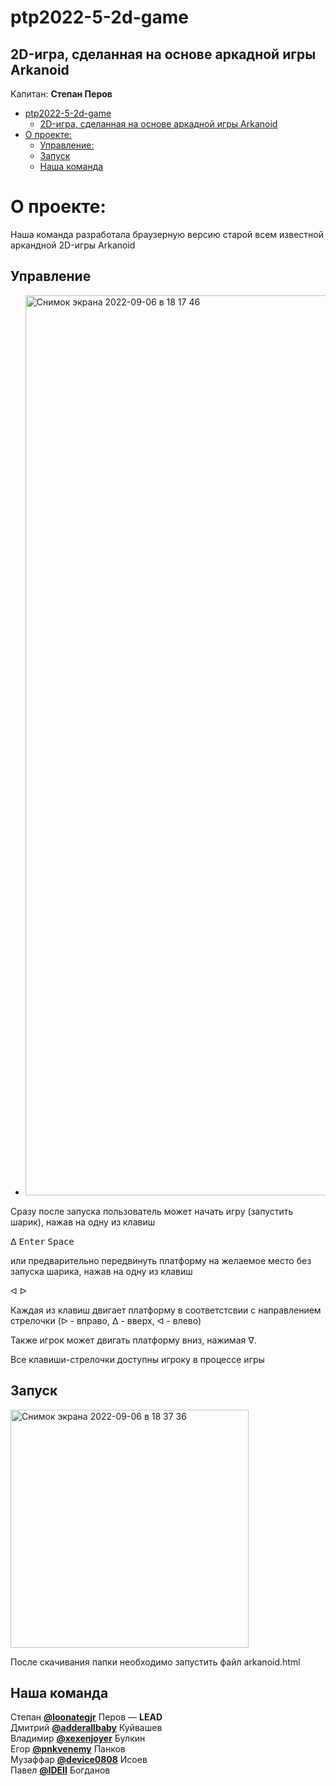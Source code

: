# ptp2022-5-2d-game
## 2D-игра, сделанная на основе аркадной игры Arkanoid 
Kапитан: **Степан Перов**


- [ptp2022-5-2d-game](#ptp2022-5-2d-game)
  - [2D-игра, сделанная на основе аркадной игры Arkanoid](#2D--игра,-сделанная-на-основе-аркадной-игры-Arkanoid)
- [О проекте:](#о-проекте)
  - [Управление:](#Управление)
  - [Запуск](#Запуск)
  - [Наша команда](#наша-команда)

О проекте:
===
Наша команда разработала браузерную версию старой всем известной аркандной 2D-игры Arkanoid


## Управление

- <img width="1440" alt="Снимок экрана 2022-09-06 в 18 17 46" src="https://user-images.githubusercontent.com/93993119/188672873-bf7cab33-85b2-4750-88d5-a71d2baf869a.png">

Сразу после запуска пользователь может начать игру (запустить шарик), нажав  на одну из клавиш 

               
   <kbd>&#5123;</kbd> <kbd>Enter</kbd> <kbd>Space</kbd>
   
   или  предварительно передвинуть платформу на желаемое место без запуска шарика, нажав на одну из клавиш
   
   <kbd>&#5130;</kbd> <kbd>&#5125;</kbd> 

Каждая из клавиш двигает платформу в соответстсвии с направлением стрелочки (<kbd>&#5125;</kbd> - вправо,
<kbd>&#5123;</kbd> - вверх, <kbd>&#5130;</kbd> - влево)

Также игрок может двигать платформу вниз, нажимая <kbd>&#5121;</kbd>.

Все клавиши-стрелочки доступны игроку в процессе игры

## Запуск

<img width="381" alt="Снимок экрана 2022-09-06 в 18 37 36" src="https://user-images.githubusercontent.com/108594932/188677311-b2d6ff2b-3d66-4143-8e20-faf134842f0c.png">

После скачивания папки необходимо запустить файл arkanoid.html

## Наша команда

Степан **[@loonategjr](https://github.com/loonategjr)** Перов — **LEAD**   
Дмитрий **[@adderallbaby](https://github.com/adderallbaby)** Куйвашев    
Владимир **[@xexenjoyer](https://github.com/xexenjoyer)** Булкин  
Егор **[@pnkvenemy](https://github.com/pnkvenemy)** Панков  
Музаффар **[@device0808](https://github.com/device0808)** Исоев  
Павел **[@IDEII](https://github.com/IDEII)** Богданов  
